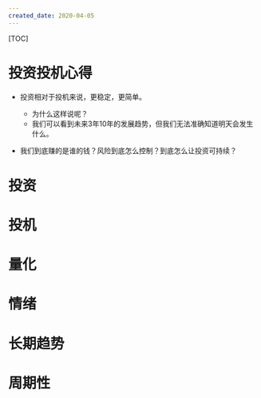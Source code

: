 ```yaml
---
created_date: 2020-04-05
---
```


[TOC]

# 投资投机心得

- 投资相对于投机来说，更稳定，更简单。

  - 为什么这样说呢？
  - 我们可以看到未来3年10年的发展趋势，但我们无法准确知道明天会发生什么。

- 我们到底赚的是谁的钱？风险到底怎么控制？到底怎么让投资可持续？

# 投资

# 投机

# 量化

# 情绪

# 长期趋势

# 周期性

